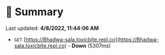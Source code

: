 # 📖 Summary
Last updated: **4/8/2022, 11:44:06 AM**

- `GET` [https://Bhadwa-sala.toxicblte.repl.co](https://Bhadwa-sala.toxicblte.repl.co) - **Down** (5307ms)
